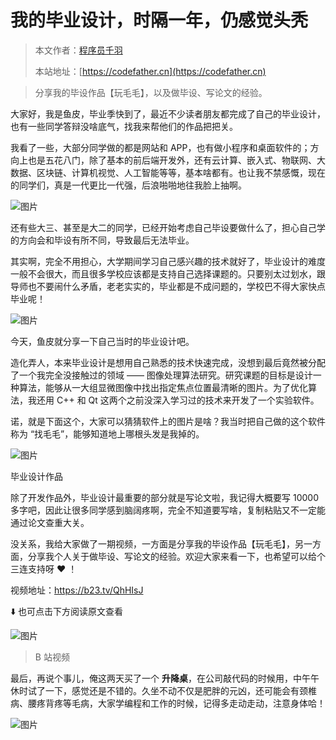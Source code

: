 # 我的毕业设计，时隔一年，仍感觉头秃

> 本文作者：[程序员千羽](https://yuyuanweb.feishu.cn/wiki/Abldw5WkjidySxkKxU2cQdAtnah)
>
> 本站地址：[https://codefather.cn](https://codefather.cn)

> 分享我的毕设作品【玩毛毛】，以及做毕设、写论文的经验。

大家好，我是鱼皮，毕业季快到了，最近不少读者朋友都完成了自己的毕业设计，也有一些同学答辩没啥底气，找我来帮他们的作品把把关。

我看了一些，大部分同学做的都是网站和 APP，也有做小程序和桌面软件的；方向上也是五花八门，除了基本的前后端开发外，还有云计算、嵌入式、物联网、大数据、区块链、计算机视觉、人工智能等等，基本啥都有。也让我不禁感慨，现在的同学们，真是一代更比一代强，后浪啪啪地往我脸上抽啊。

![图片](https://pic.yupi.icu/5563/202311090828582.png)

还有些大三、甚至是大二的同学，已经开始考虑自己毕设要做什么了，担心自己学的方向会和毕设有所不同，导致最后无法毕业。

其实啊，完全不用担心，大学期间学习自己感兴趣的技术就好了，毕业设计的难度一般不会很大，而且很多学校应该都是支持自己选择课题的。只要别太过划水，跟导师也不要闹什么矛盾，老老实实的，毕业都是不成问题的，学校巴不得大家快点毕业呢！

![图片](https://pic.yupi.icu/5563/202311090828464.png)

今天，鱼皮就分享一下自己当时的毕业设计吧。

造化弄人，本来毕业设计是想用自己熟悉的技术快速完成，没想到最后竟然被分配了一个我完全没接触过的领域 —— 图像处理算法研究。研究课题的目标是设计一种算法，能够从一大组显微图像中找出指定焦点位置最清晰的图片。为了优化算法，我还用 C++ 和 Qt 这两个之前没深入学习过的技术来开发了一个实验软件。

诺，就是下面这个，大家可以猜猜软件上的图片是啥？我当时把自己做的这个软件称为 “找毛毛”，能够知道地上哪根头发是我掉的。

![图片](https://pic.yupi.icu/5563/202311090828882.png)

毕业设计作品

除了开发作品外，毕业设计最重要的部分就是写论文啦，我记得大概要写 10000 多字吧，因此让很多同学感到脑阔疼啊，完全不知道要写啥，复制粘贴又不一定能通过论文查重大关。

没关系，我给大家做了一期视频，一方面是分享我的毕设作品【玩毛毛】，另一方面，分享我个人关于做毕设、写论文的经验。欢迎大家来看一下，也希望可以给个三连支持呀 ❤️ ！

视频地址：https://b23.tv/QhHIsJ

⬇️ 也可点击下方阅读原文查看

![图片](https://pic.yupi.icu/5563/202311090828749.png)

> B 站视频

最后，再说个事儿，俺这两天买了一个 **升降桌**，在公司敲代码的时候用，中午午休时试了一下，感觉还是不错的。久坐不动不仅是肥胖的元凶，还可能会有颈椎病、腰疼背疼等毛病，大家学编程和工作的时候，记得多走动走动，注意身体哈！

![图片](https://pic.yupi.icu/5563/202311090828821.png)